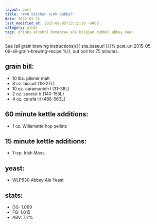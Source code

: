 ```yaml
---
layout: post
title: "#40 kitchen sink dubbel"
date: 2022-05-31
last_modified_at: 2025-08-05T13:12:10 -0400
category: other
tags: drinks alcohol homebrew ale belgian dubbel abbey beer
---
```

See  [all grain brewing instructions]({{ site.baseurl }}{% post_url 2015-05-09-all-grain-brewing-recipe %}), but boil for 75 minutes.

## grain bill:
* 10 lbs. pilsner malt
* 8 oz. biscuit (18-27L)
* 10 oz. caramunich I (31-38L)
* 2 oz. special b (140-155L)
* 4 oz. carafa III (488-563L)

## 60 minute kettle additions:
* 1 oz. Willamette hop pellets

## 15 minute kettle additions:
* 1 tsp. Irish Moss

## yeast:
* WLP530 Abbey Ale Yeast

## stats:
* OG: 1.069
* FG: 1.015
* ABV: 7.2%
